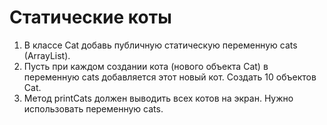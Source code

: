 # Статические коты
1. В классе Cat добавь публичную статическую переменную cats (ArrayList<Cat>).
2. Пусть при каждом создании кота (нового объекта Cat) в переменную cats добавляется этот новый кот. Создать 10 объектов Cat.
3. Метод printCats должен выводить всех котов на экран. Нужно использовать переменную cats.